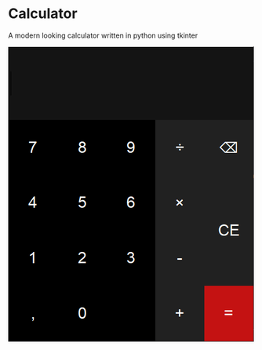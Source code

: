 # Calculator
A modern looking calculator written in python using tkinter

![Example Image](https://github.com/GMkonan/Calculator/blob/master/Images/demonstration.png)


